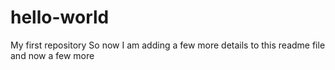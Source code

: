 # hello-world
My first repository 
So now I am adding a few more details to this readme file
and now a few more
